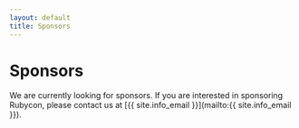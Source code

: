 ```yaml
---
layout: default
title: Sponsors
---
```


# Sponsors

We are currently looking for sponsors. If you are interested in sponsoring Rubycon, please contact us at [{{ site.info_email }}](mailto:{{ site.info_email }}).
